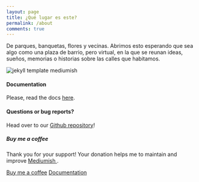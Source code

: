 ```yaml
---
layout: page
title: ¿Qué lugar es este?
permalink: /about
comments: true
---
```


<div class="row justify-content-between">
<div class="col-md-8 pr-5">

<p>De parques, banquetas, flores y vecinas. Abrimos esto esperando que sea algo como una plaza de barrio, pero virtual, en la que se reunan ideas, sueños, memorias o historias sobre las calles que habitamos.</p>

<p class="mb-5"><img class="shadow-lg" src="{{site.baseurl}}/assets/images/floreciendo.png" alt="jekyll template mediumish" /></p>
<h4>Documentation</h4>

<p>Please, read the docs <a href="https://bootstrapstarter.com/bootstrap-templates/template-mediumish-bootstrap-jekyll/">here</a>.</p>

<h4>Questions or bug reports?</h4>

<p>Head over to our <a href="https://github.com/wowthemesnet/mediumish-theme-jekyll">Github repository</a>!</p>

</div>

<div class="col-md-4">

<div class="sticky-top sticky-top-80">
<h5>Buy me a coffee</h5>

<p>Thank you for your support! Your donation helps me to maintain and improve <a target="_blank" href="https://github.com/wowthemesnet/mediumish-theme-jekyll">Mediumish <i class="fab fa-github"></i></a>.</p>

<a target="_blank" href="https://www.wowthemes.net/donate/" class="btn btn-danger">Buy me a coffee</a> <a target="_blank" href="https://bootstrapstarter.com/bootstrap-templates/template-mediumish-bootstrap-jekyll/" class="btn btn-warning">Documentation</a>

</div>
</div>
</div>
